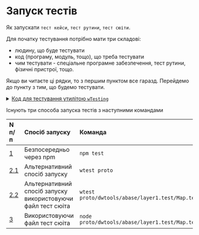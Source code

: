 # Запуск тестів

Як запускати <code>тест кейси</code>, <code>тест рутини</code>, <code>тест сюіти</code>. 

Для початку тестування потрібно мати три складові: 
- людину, що буде тестувати
- код (програму, модуль, тощо), що треба тестувати
- чим тестувати - спеціальне програмне забезпечення, тест рутини, фізичні пристрої, тощо. 

Якщо ви читаєте ці рядки, то з першим пунктом все гаразд. Перейдемо до пункту з тим, що будемо тестувати. 

<details><summary><a href="./tutorial/Criterions.md">Код для тестування утилітою <code>wTesting</code></a></summary>
    
```js    
  Як використовувати критеріони для відбору ресурсів.

```
  
</details>

Існують три способа запуска тестів з наступними командами

|N п/п      | Спосіб запуску                                              | Команда                                              |
|:----------|:------------------------------------------------------------|:-----------------------------------------------------|
|[1](#1)    | Безпосередньо через npm                                     | `npm test`                                           |
|[2.1](#2.1)| Альтернативний спосіб запуску                               | `wtest proto`                                      |
|[2.2](#2.2)| Альтернативний спосіб запуску використовуючи файл тест сюіта| `wtest proto/dwtools/abase/layer1.test/Map.test.s` |
|[3](#3)    | Використовуючи файл тест сюіта                              | `node proto/dwtools/abase/layer1.test/Map.test.s`  | 